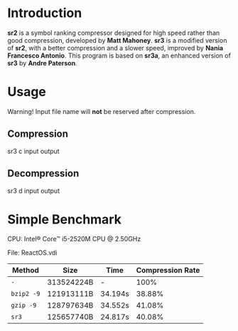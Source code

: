 # Introduction
**sr2** is a symbol ranking compressor designed for high speed rather than good compression, developed by **Matt Mahoney**.
**sr3** is a modified version of **sr2**, with a better compression and a slower speed, improved by **Nania Francesco Antonio**.
This program is based on **sr3a**, an enhanced version of **sr3** by **Andre Paterson**.

# Usage
Warning! Input file name will **not** be reserved after compression.
## Compression
sr3 c input output
## Decompression
sr3 d input output

# Simple Benchmark
CPU: Intel® Core™ i5-2520M CPU @ 2.50GHz

File: ReactOS.vdi

| **Method** | **Size** | **Time** | **Compression Rate** |
|-----------------|---------------------|------------------|-------------------|
| `-` | 313524224B | - | 100% |
| `bzip2 -9` | 121913111B | 34.194s | 38.88% |
| `gzip -9` | 128797634B | 34.552s | 41.08% |
| `sr3` | 125657740B | 24.817s | 40.08% |
